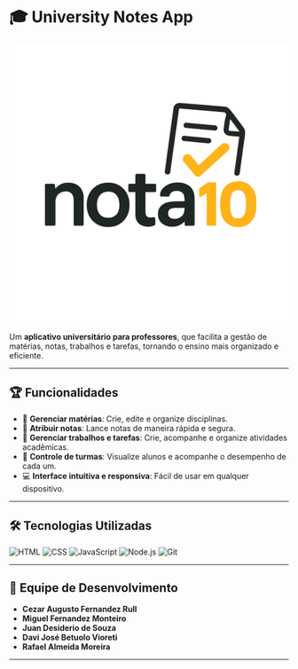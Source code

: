 # 🎓 University Notes App

![App Banner](./assets/logoComIcone.png)

Um **aplicativo universitário para professores**, que facilita a gestão de matérias, notas, trabalhos e tarefas, tornando o ensino mais organizado e eficiente.

---

## 🏆 Funcionalidades

- 📝 **Gerenciar matérias**: Crie, edite e organize disciplinas.  
- 🏅 **Atribuir notas**: Lance notas de maneira rápida e segura.  
- 📂 **Gerenciar trabalhos e tarefas**: Crie, acompanhe e organize atividades acadêmicas.  
- 👥 **Controle de turmas**: Visualize alunos e acompanhe o desempenho de cada um.  
- 💻 **Interface intuitiva e responsiva**: Fácil de usar em qualquer dispositivo.  

---

## 🛠️ Tecnologias Utilizadas

![HTML](https://img.shields.io/badge/HTML-E34F26?style=for-the-badge&logo=html5&logoColor=white)
![CSS](https://img.shields.io/badge/CSS-1572B6?style=for-the-badge&logo=css3&logoColor=white)
![JavaScript](https://img.shields.io/badge/JS-F7DF1E?style=for-the-badge&logo=javascript&logoColor=black)
![Node.js](https://img.shields.io/badge/Node.js-339933?style=for-the-badge&logo=node.js&logoColor=white)
![Git](https://img.shields.io/badge/Git-F05032?style=for-the-badge&logo=git&logoColor=white)

---

## 👥 Equipe de Desenvolvimento

- **Cezar Augusto Fernandez Rull**  
- **Miguel Fernandez Monteiro**  
- **Juan Desiderio de Souza**  
- **Davi José Betuolo Vioreti**  
- **Rafael Almeida Moreira**  

---